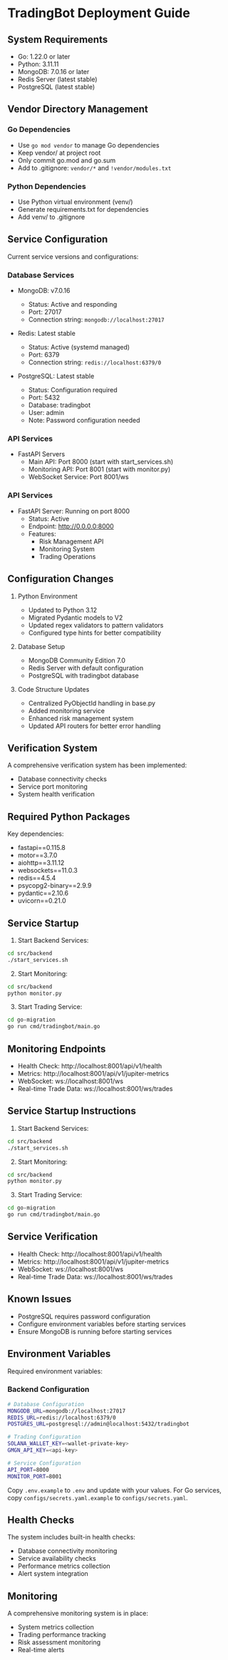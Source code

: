 # TradingBot Deployment Guide

## System Requirements
- Go: 1.22.0 or later
- Python: 3.11.11
- MongoDB: 7.0.16 or later
- Redis Server (latest stable)
- PostgreSQL (latest stable)

## Vendor Directory Management
### Go Dependencies
- Use `go mod vendor` to manage Go dependencies
- Keep vendor/ at project root
- Only commit go.mod and go.sum
- Add to .gitignore: `vendor/*` and `!vendor/modules.txt`

### Python Dependencies
- Use Python virtual environment (venv/)
- Generate requirements.txt for dependencies
- Add venv/ to .gitignore

## Service Configuration
Current service versions and configurations:

### Database Services
- MongoDB: v7.0.16
  - Status: Active and responding
  - Port: 27017
  - Connection string: `mongodb://localhost:27017`

- Redis: Latest stable
  - Status: Active (systemd managed)
  - Port: 6379
  - Connection string: `redis://localhost:6379/0`

- PostgreSQL: Latest stable
  - Status: Configuration required
  - Port: 5432
  - Database: tradingbot
  - User: admin
  - Note: Password configuration needed

### API Services
- FastAPI Servers
  - Main API: Port 8000 (start with start_services.sh)
  - Monitoring API: Port 8001 (start with monitor.py)
  - WebSocket Service: Port 8001/ws

### API Services
- FastAPI Server: Running on port 8000
  - Status: Active
  - Endpoint: http://0.0.0.0:8000
  - Features:
    - Risk Management API
    - Monitoring System
    - Trading Operations

## Configuration Changes
1. Python Environment
   - Updated to Python 3.12
   - Migrated Pydantic models to V2
   - Updated regex validators to pattern validators
   - Configured type hints for better compatibility

2. Database Setup
   - MongoDB Community Edition 7.0
   - Redis Server with default configuration
   - PostgreSQL with tradingbot database

3. Code Structure Updates
   - Centralized PyObjectId handling in base.py
   - Added monitoring service
   - Enhanced risk management system
   - Updated API routers for better error handling

## Verification System
A comprehensive verification system has been implemented:
- Database connectivity checks
- Service port monitoring
- System health verification

## Required Python Packages
Key dependencies:
- fastapi==0.115.8
- motor==3.7.0
- aiohttp==3.11.12
- websockets==11.0.3
- redis==4.5.4
- psycopg2-binary==2.9.9
- pydantic==2.10.6
- uvicorn==0.21.0

## Service Startup
1. Start Backend Services:
```bash
cd src/backend
./start_services.sh
```

2. Start Monitoring:
```bash
cd src/backend
python monitor.py
```

3. Start Trading Service:
```bash
cd go-migration
go run cmd/tradingbot/main.go
```

## Monitoring Endpoints
- Health Check: http://localhost:8001/api/v1/health
- Metrics: http://localhost:8001/api/v1/jupiter-metrics
- WebSocket: ws://localhost:8001/ws
- Real-time Trade Data: ws://localhost:8001/ws/trades

## Service Startup Instructions

1. Start Backend Services:
```bash
cd src/backend
./start_services.sh
```

2. Start Monitoring:
```bash
cd src/backend
python monitor.py
```

3. Start Trading Service:
```bash
cd go-migration
go run cmd/tradingbot/main.go
```

## Service Verification
- Health Check: http://localhost:8001/api/v1/health
- Metrics: http://localhost:8001/api/v1/jupiter-metrics
- WebSocket: ws://localhost:8001/ws
- Real-time Trade Data: ws://localhost:8001/ws/trades

## Known Issues
- PostgreSQL requires password configuration
- Configure environment variables before starting services
- Ensure MongoDB is running before starting services

## Environment Variables

Required environment variables:

### Backend Configuration
```bash
# Database Configuration
MONGODB_URL=mongodb://localhost:27017
REDIS_URL=redis://localhost:6379/0
POSTGRES_URL=postgresql://admin@localhost:5432/tradingbot

# Trading Configuration
SOLANA_WALLET_KEY=<wallet-private-key>
GMGN_API_KEY=<api-key>

# Service Configuration
API_PORT=8000
MONITOR_PORT=8001
```

Copy `.env.example` to `.env` and update with your values. For Go services, copy `configs/secrets.yaml.example` to `configs/secrets.yaml`.

## Health Checks
The system includes built-in health checks:
- Database connectivity monitoring
- Service availability checks
- Performance metrics collection
- Alert system integration

## Monitoring
A comprehensive monitoring system is in place:
- System metrics collection
- Trading performance tracking
- Risk assessment monitoring
- Real-time alerts
